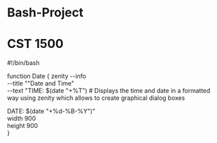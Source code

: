 # Bash-Project
# CST 1500

#!/bin/bash

function Date
{
zenity --info \
--title ""Date and Time" \
--text "TIME: $(date "+%T")    # Displays the time and date in a formatted way using zenity which allows to create graphical dialog boxes

DATE: $(date "+%d-%B-%Y")" \
width 900 \
height 900 \
}


